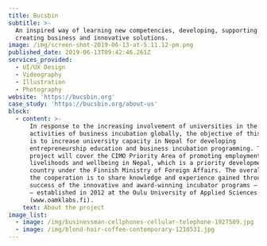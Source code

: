 ```yaml
---
title: Bucsbin
subtitle: >-
  An inspired way of learning new competencies, developing, supporting &
  creating business and innovative solutions.
image: /img/screen-shot-2019-06-13-at-5.11.12-pm.png
published_date: 2019-06-13T09:42:46.261Z
services_provided:
  - UI/UX Design
  - Videography
  - Illustration
  - Photography
website: 'https://bucsbin.org'
case_study: 'https://bucsbin.org/about-us'
block:
  - content: >-
      In response to the increasing involvement of universities in the applied
      activities of business incubation globally, the objective of this project
      is to increase university capacity in Nepal for developing
      entrepreneurship education and business incubation programming. The
      project will cover the CIMO Priority Area of promoting employment,
      livelihoods and wellbeing in Nepal, which is a priority development
      country under the Finnish Ministry of Foreign Affairs. The overall goal of
      the cooperation is to share knowledge and experience gained through the
      success of the innovative and award-winning incubator programs – Oamk LABs
      – established in 2012 at the Oulu University of Applied Sciences
      (www.oamklabs.fi).
    text: About the project
image_list:
  - image: /img/businessman-cellphones-cellular-telephone-1927509.jpg
  - image: /img/blond-hair-coffee-contemporary-1210531.jpg
---
```


